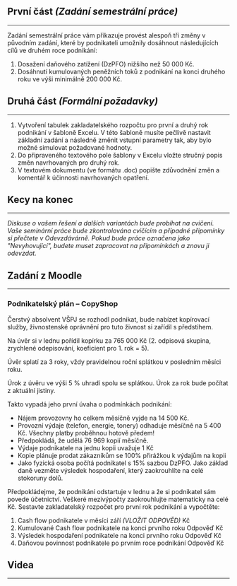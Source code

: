 ## První část *(Zadání semestrální práce)*
---
Zadání semestrální práce vám přikazuje provést alespoň tři změny v původním zadání, které by podnikateli umožnily dosáhnout následujících cílů ve druhém roce podnikání:

1.  Dosažení daňového zatížení (DzPFO) nižšího než 50 000 Kč.
2.  Dosáhnutí kumulovaných peněžních toků z podnikání na konci druhého roku ve výši minimálně 200 000 Kč.

## Druhá část *(Formální požadavky)*
---
1.  Vytvoření tabulek zakladatelského rozpočtu pro první a druhý rok podnikání v šabloně Excelu. V této šabloně musíte pečlivě nastavit základní zadání a následně změnit vstupní parametry tak, aby bylo možné simulovat požadované hodnoty.
2.  Do připraveného textového pole šablony v Excelu vložte stručný popis změn navrhovaných pro druhý rok.
3.  V textovém dokumentu (ve formátu .doc) popište zdůvodnění změn a komentář k účinnosti navrhovaných opatření.

## Kecy na konec
---
*Diskuse o vašem řešení a dalších variantách bude probíhat na cvičení. Vaše seminární práce bude zkontrolována cvičícím a případné připomínky si přečtete v Odevzdávárně. Pokud bude práce označena jako "Nevyhovující", budete muset zapracovat na připomínkách a znovu ji odevzdat.*



## Zadání z Moodle
---
### Podnikatelský plán – CopyShop

Čerstvý absolvent VŠPJ se rozhodl podnikat, bude nabízet kopírovací služby, živnostenské oprávnění pro tuto živnost si zařídil s předstihem.

Na úvěr si v lednu pořídil kopírku za 765 000 Kč (2. odpisová skupina, zrychlené odepisování, koeficient pro 1. rok = 5).

Úvěr splatí za 3 roky, vždy pravidelnou roční splátkou v posledním měsíci roku.

Úrok z úvěru ve výši 5 % uhradí spolu se splátkou. Úrok za rok bude počítat z aktuální jistiny.

Takto vypadá jeho první úvaha o podmínkách podnikání:
-   Nájem provozovny ho celkem měsíčně vyjde na 14 500 Kč.
-   Provozní výdaje (telefon, energie, tonery) odhaduje měsíčně na 5 400 Kč. Všechny platby proběhnou hotově předem!
-   Předpokládá, že udělá 76 969 kopií měsíčně.
-   Výdaje podnikatele na jednu kopii uvažuje 1 Kč
-   Kopie plánuje prodat zákazníkům se 100% přirážkou k výdajům na kopii
-   Jako fyzická osoba počítá podnikatel s 15% sazbou DzPFO. Jako základ daně vezměte výsledek hospodaření, který zaokrouhlíte na celé stokoruny dolů.

Předpokládejme, že podnikání odstartuje v lednu a že si podnikatel sám povede účetnictví. Veškeré mezivýpočty zaokrouhlujte matematicky na celé Kč. Sestavte zakladatelský rozpočet pro první rok podnikání a vypočtěte:

1.  Cash flow podnikatele v měsíci září *(VLOŽIT ODPOVĚD)* Kč
2.  Kumulované Cash flow podnikatele na konci prvního roku Odpověď Kč
3.  Výsledek hospodaření podnikatele na konci prvního roku Odpověď Kč
4.  Daňovou povinnost podnikatele po prvním roce podnikání Odpověď Kč


## Videa
---


